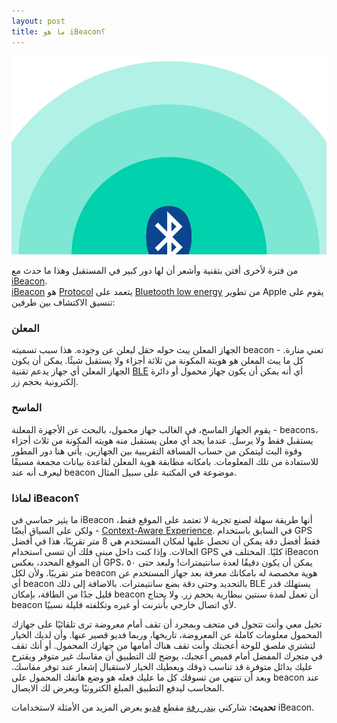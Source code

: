 ```yaml
---
layout: post
title: ما هو iBeacon؟
---
```

![Alt text](/images/ibeacon.png)

من فترة لأخرى أفتن بتقنية وأشعر أن لها دور كبير في المستقبل وهذا ما حدث مع [iBeacon][iBeacon].  
 [iBeacon][iBeacon] هو [Protocol] يتعمد على [Bluetooth low energy][BLE] من تطوير Apple يقوم على تنسيق الاكتشاف بين طرفين:
### المعلن
الجهاز المعلن يبث حوله حقل ليعلن عن وجوده. هذا سبب تسميته beacon - تعني منارة. كل ما يبث المعلن هو هويتة المكونة من ثلاثة أجزاء ولا يستقبل شيئًا. يمكن أن يكون الجهاز المعلن أي جهاز يدعم تقنية [BLE] أي أنه يمكن أن يكون جهاز محمول أو دائرة إلكترونية بحجم زر. 
### الماسح
يقوم الجهاز الماسح، في الغالب جهاز محمول، بالبحث عن الأجهزة المعلنة - beacons، يستقبل فقط ولا يرسل. عندما يجد أي معلن يستقبل منه هويته المكونة من ثلاث أجزاء وقوة البث ليتمكن من حساب المسافة التقريبية بين الجهازين. يأتي هنا دور المطور للاستفادة من تلك المعلومات. بامكانه مطابقة هوية   المعلن لقاعدة بيانات مجمعة مسبقًا ليعرف أنه عند beacon موضوعة في المكتبة على سبيل المثال.

### لماذا iBeacon؟
ما يثير حماسي في iBeacon أنها طريقة سهلة لصنع تجرية لا تعتمد على الموقع فقط، ولكن على السياق أيضًا - [Context-Aware Experience][CA]. في السابق باستخدام GPS فقط أفضل دقة يمكن أن تحصل عليها لمكان المستخدم هي 8 متر تقريبًا، هذا في أفضل الحالات. وإذا كنت داخل مبنى فلك أن تنسى استخدام GPS كليًا. المختلف في iBeacon  أن الموقع المحدد، بعكس GPS، يمكن أن يكون دقيقًا لعدة سانتيمترات! ولبعد حتى ٥٠ متر تقريبًا. ولأن لكل beacon هوية مخصصة له بامكانك معرفة بعد جهاز المستخدم عن أي beacon بالتحديد وحتى دقة بضع سانتيمترات. بالاضافة إلى ذلك BLE يستهلك قدر قليل جدًا من الطاقة، بإمكان beacon أن تعمل لمدة سنتين ببطارية بحجم زر. ولا يحتاج beacon لأي اتصال خارجي بأنترنت أو غيره وتكلفته قليلة نسبيًا.  
 
  تخيل معي وأنت تتجول في متحف وبمجرد أن تقف أمام معروضة ترى تلقائيًا على جهازك المحمول معلومات كاملة عن المعروضة، تاريخها، وربما فديو قصير عنها. وأن لديك الخيار لتشتري ملصق  للوحة أعجبتك وأنت تقف هناك أمامها من جهازك المحمول. أو أنك تقف في متجرك المفضل أمام قميص أعجبك، يوضح لك التطبيق أن مقاسك غير متوفر ويقترح عليك بدائل متوفرة قد تناسب ذوقك ويعطيك الخيار لاستقبال إشعار عند توفر مقاسك. وبعد أن تنتهي من تسوقك كل ما عليك فعله هو وضع هاتفك المحمول على beacon عند المحاسب ليدفع التطبيق المبلغ الكترونيًا ويعرض لك الايصال.
 
**تحديث:** شاركني [بندر رفة][bandar] مقطع [فديو][clip] يعرض المزيد من الأمثلة لاستخدامات iBeacon.

[iBeacon]: http://en.wikipedia.org/wiki/IBeacon
[Protocol]: http://en.wikipedia.org/wiki/Communications_protocol
[BLE]: http://en.wikipedia.org/wiki/Bluetooth_low_energy
[CA]: http://en.wikipedia.org/wiki/Context_awareness
[bandar]: https://twitter.com/bandar
[clip]: http://youtube.com/watch?v=SrsHBjzt2E8